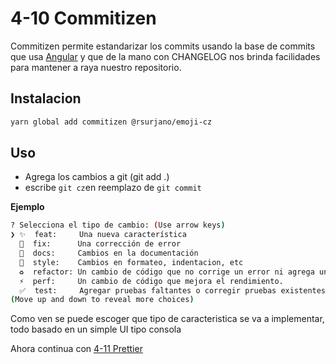 # 4-10 Commitizen

Commitizen permite estandarizar los commits usando la base de commits que usa [Angular](https://github.com/angular/angular/blob/master/CHANGELOG.md) y que de la mano con CHANGELOG nos brinda facilidades para mantener a raya nuestro repositorio.

## Instalacion

```bash
yarn global add commitizen @rsurjano/emoji-cz
```

## Uso

- Agrega los cambios a git (git add .)
- escribe `git cz`en reemplazo de `git commit`

**Ejemplo**

```bash
? Selecciona el tipo de cambio: (Use arrow keys)
❯ ✨  feat:     Una nueva característica
  🐛  fix:      Una corrección de error
  📝  docs:     Cambios en la documentación
  🎨  style:    Cambios en formateo, indentacion, etc
  ♻️  refactor: Un cambio de código que no corrige un error ni agrega una característica
  ⚡️  perf:     Un cambio de código que mejora el rendimiento.
  ✅  test:     Agregar pruebas faltantes o corregir pruebas existentes
(Move up and down to reveal more choices)
```

Como ven se puede escoger que tipo de caracteristica se va a implementar, todo basado en un simple UI tipo consola

Ahora continua con [4-11 Prettier](4-11-prettier.md)
